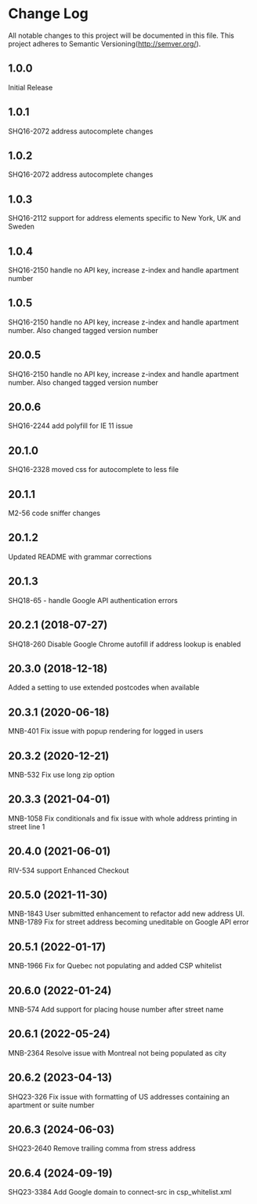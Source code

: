 # Change Log
All notable changes to this project will be documented in this file.
This project adheres to Semantic Versioning(http://semver.org/).

## 1.0.0
Initial Release

## 1.0.1
SHQ16-2072 address autocomplete changes

## 1.0.2
SHQ16-2072 address autocomplete changes

## 1.0.3
SHQ16-2112 support for address elements specific to New York, UK and Sweden

## 1.0.4
SHQ16-2150 handle no API key, increase z-index and handle apartment number

## 1.0.5
SHQ16-2150 handle no API key, increase z-index and handle apartment number. Also changed tagged version number

## 20.0.5
SHQ16-2150 handle no API key, increase z-index and handle apartment number. Also changed tagged version number

## 20.0.6
SHQ16-2244 add polyfill for IE 11 issue

## 20.1.0
SHQ16-2328 moved css for autocomplete to less file

## 20.1.1
M2-56 code sniffer changes

## 20.1.2
Updated README with grammar corrections

## 20.1.3
SHQ18-65 - handle Google API authentication errors
## 20.2.1 (2018-07-27)
SHQ18-260 Disable Google Chrome autofill if address lookup is enabled


## 20.3.0 (2018-12-18)
Added a setting to use extended postcodes when available


## 20.3.1 (2020-06-18)
MNB-401 Fix issue with popup rendering for logged in users


## 20.3.2 (2020-12-21)
MNB-532 Fix use long zip option


## 20.3.3 (2021-04-01)
MNB-1058 Fix conditionals and fix issue with whole address printing in street line 1


## 20.4.0 (2021-06-01)
RIV-534 support Enhanced Checkout


## 20.5.0 (2021-11-30)
MNB-1843 User submitted enhancement to refactor add new address UI. MNB-1789 Fix for street address becoming uneditable on Google API error


## 20.5.1 (2022-01-17)
MNB-1966 Fix for Quebec not populating and added CSP whitelist


## 20.6.0 (2022-01-24)
MNB-574 Add support for placing house number after street name


## 20.6.1 (2022-05-24)
MNB-2364 Resolve issue with Montreal not being populated as city


## 20.6.2 (2023-04-13)
SHQ23-326 Fix issue with formatting of US addresses containing an apartment or suite number


## 20.6.3 (2024-06-03)
SHQ23-2640 Remove trailing comma from stress address


## 20.6.4 (2024-09-19)
SHQ23-3384 Add Google domain to connect-src in csp_whitelist.xml


